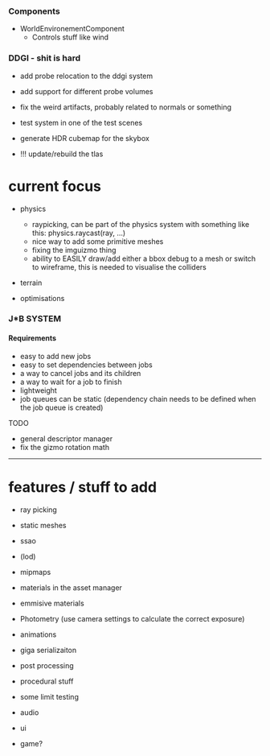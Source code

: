 
### Components

- WorldEnvironementComponent
    - Controls stuff like wind




### DDGI - shit is hard
- add probe relocation to the ddgi system
- add support for different probe volumes
- fix the weird artifacts, probably related to normals or something
- test system in one of the test scenes
- generate HDR cubemap for the skybox

- !!! update/rebuild the tlas



# current focus

- physics
    - raypicking, can be part of the physics system with something like this: physics.raycast(ray, ...)
    - nice way to add some primitive meshes
    - fixing the imguizmo thing
    - ability to EASILY draw/add either a bbox debug to a mesh or switch to wireframe, this is needed to visualise the colliders

- terrain
- optimisations


### J*B SYSTEM
#### Requirements

- easy to add new jobs
- easy to set dependencies between jobs
- a way to cancel jobs and its children
- a way to wait for a job to finish
- lightweight
- job queues can be static (dependency chain needs to be defined when the job queue is created)


TODO
- general descriptor manager
- fix the gizmo rotation math

--------------------------------

# features / stuff to add

- ray picking
- static meshes
- ssao
- (lod)
- mipmaps
- materials in the asset manager
- emmisive materials
- Photometry (use camera settings to calculate the correct exposure)

- animations
- giga serializaiton

- post processing
- procedural stuff
- some limit testing
- audio
- ui
- game?



